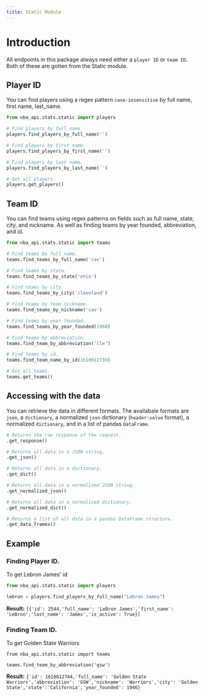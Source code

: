 ```yaml
---
title: Static Module 
---
```


# Introduction
All endpoints in this package always need either a ```player ID``` or ```team ID```. Both of these are gotten from the Static module.

## Player ID
You can find players using a regex pattern `case-insensitive` by full name, first name, last_name.

``` python 
from nba_api.stats.static import players

# Find players by full name.
players.find_players_by_full_name('')

# Find players by first name.
players.find_players_by_first_name('')

# Find players by last name.
players.find_players_by_last_name('')

# Get all players.
players.get_players()
```

## Team ID

You can find teams using regex patterns on fields such as full name, state, city, and nickname. As well as finding teams by year founded, abbreviation, and id.

```python
from nba_api.stats.static import teams

# Find teams by full name.
teams.find_teams_by_full_name('cav')

# Find teams by state.
teams.find_teams_by_state('ohio')

# Find teams by city.
teams.find_teams_by_city('cleveland')

# Find teams by team nickname.
teams.find_teams_by_nickname('cav')

# Find teams by year founded.
teams.find_teams_by_year_founded(1968)

# Find teams by abbreviation.
teams.find_team_by_abbreviation('cle')

# Find teams by id.
teams.find_team_name_by_id(1610612739)

# Get all teams.
teams.get_teams()
```

## Accessing with the data
You can retrieve the data in different formats. The availabale formats are `json`, a `dictionary`, a normalized `json` dictionary (`header:value` format), a normalized `dictionary`, and in a list of pandas `DataFrame`. 

```python
# Returns the raw response of the request.
.get_response()

# Returns all data in a JSON string.
.get_json()

# Returns all data in a dictionary.
.get_dict()

# Returns all data in a normalized JSON string.
.get_normalized_json()

# Returns all data in a normalized dictionary.
.get_normalized_dict()

# Returns a list of all data in a pandas DataFrame structure.
.get_data_frames()
```

## Example

### Finding Player ID.

To get Lebron James' id

``` python 
from nba_api.stats.static import players 

lebron = players.find_players_by_full_name("Lebron James")
```

**Result:** ```[{'id': 2544,'full_name': 'LeBron James','first_name': 'LeBron','last_name': 'James','is_active': True}]```

### Finding Team ID.

To get Golden State Warriors

```
from nba_api.stats.static import teams

teams.find_team_by_abbreviation('gsw')
```
**Result:** ```{'id': 1610612744,'full_name': 'Golden State Warriors','abbreviation': 'GSW','nickname': 'Warriors','city': 'Golden State','state':'California','year_founded': 1946}```
